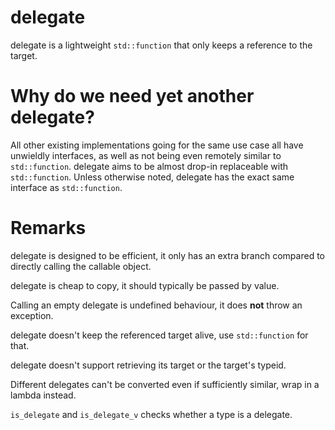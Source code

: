 # delegate

delegate is a lightweight `std::function` that only keeps a reference to the target.

# Why do we need yet another delegate?
All other existing implementations going for the same use case all have unwieldly
interfaces, as well as not being even remotely similar to `std::function`. delegate aims to be almost drop-in replaceable with `std::function`. Unless otherwise noted, delegate has the exact same interface as `std::function`.

# Remarks
delegate is designed to be efficient, it only has an extra branch compared to
directly calling the callable object.

delegate is cheap to copy, it should typically be passed by value.

Calling an empty delegate is undefined behaviour, it does __not__ throw an exception.

delegate doesn't keep the referenced target alive, use `std::function` for that.

delegate doesn't support retrieving its target or the target's typeid.

Different delegates can't be converted even if sufficiently similar, wrap in a lambda instead.

`is_delegate` and `is_delegate_v` checks whether a type is a delegate.
